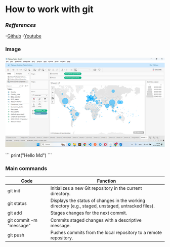 # How to work with git


### ***Refferences***
-[Github](https://gist.github.com/Jekins/2bf2d0638163f1294637)
-[Youtube](https://www.youtube.com/playlist?list=PLDyvV36pndZFHXjXuwA_NywNrVQO0aQqb)

### **Image**
![Good image](./image.png)

\```
print("Hello Md")
\```

### Main commands
| Code | Function |
| ----------- | ----------- |
|  git init   | Initializes a new Git repository in the current directory.  |
| git status  |Displays the status of changes in the working directory (e.g., staged, unstaged, untracked files).|
| git add  | Stages changes for the next commit. |
| git commit -m "message" | Commits staged changes with a descriptive message. |
| git push | Pushes commits from the local repository to a remote repository. |

